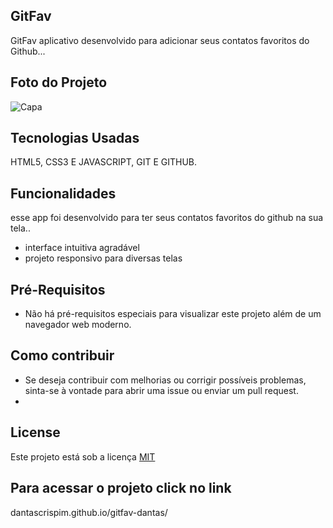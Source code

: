 ## GitFav

GitFav aplicativo desenvolvido para adicionar seus  contatos favoritos do Github...


## Foto do Projeto

![Capa](https://github.com/dantascrispim/gitfav-rocketseatdantas/assets/114705745/fd402fac-b4ff-42c7-9062-2f08a96d1901)

## Tecnologias Usadas
  HTML5, CSS3 E JAVASCRIPT, GIT E GITHUB.

## Funcionalidades
  esse app foi desenvolvido para ter seus contatos favoritos do github na sua tela..
  * interface intuitiva agradável
  * projeto responsivo para diversas telas

## Pré-Requisitos

  * Não há pré-requisitos especiais para visualizar este projeto além de um navegador web moderno.
## Como contribuir

  * Se deseja contribuir com melhorias ou corrigir possíveis problemas, sinta-se à vontade para abrir uma issue ou enviar um pull request.
  * 
## License
Este projeto está sob a licença [MIT](https://choosealicense.com/licenses/mit/)

## Para acessar o projeto click no link 
dantascrispim.github.io/gitfav-dantas/








